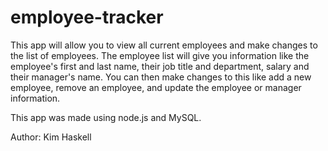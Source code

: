 # employee-tracker

This app will allow you to view all current employees and make changes to the list of employees. The employee list will give you information like the employee's first and last name, their job title and department, salary and their manager's name. You can then make changes to this like add a new employee, remove an employee, and update the employee or manager information.

This app was made using node.js and MySQL. 

Author: Kim Haskell